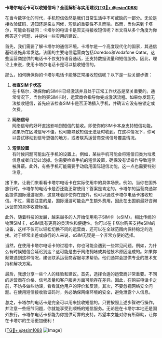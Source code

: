 **卡塔尔电话卡可以收短信吗？全面解析与实用建议[[TG💪+ @esim1088](https://t.me/s/esim1088)]**

在当今数字化的时代，手机短信依然是我们日常生活中不可或缺的一部分。无论是接收验证码、通知还是亲友问候，短信的重要性不言而喻。然而，当你来到卡塔尔，可能会有疑问：卡塔尔的电话卡是否支持接收短信呢？本文将从多个角度为你解答这个问题，并提供一些实用的建议。

首先，我们需要了解卡塔尔的通信环境。卡塔尔是一个高度现代化的国家，其通信基础设施非常发达。该国的主要电信运营商包括Ooredoo和Vodafone Qatar。这些运营商提供的电话卡不仅支持语音通话，还支持数据流量和短信服务。因此，理论上来说，使用卡塔尔电话卡是可以接收短信的。

那么，如何确保你的卡塔尔电话卡能够正常接收短信呢？以下是一些关键步骤：

1. **检查SIM卡状态**  
   在卡塔尔，确保你的SIM卡已经激活并且处于正常工作状态是至关重要的。通常情况下，当你购买SIM卡时，运营商会指导你完成激活流程。如果你发现无法接收短信，首先应该检查SIM卡是否正确插入手机，并确认它没有被锁定或欠费。

2. **网络信号**  
   网络信号的好坏直接影响到短信的接收。即使你的SIM卡本身支持短信功能，如果所在区域信号不佳，也可能导致短信无法及时收到。在这种情况下，你可以尝试移动到信号更强的地方，或者联系运营商查询信号覆盖情况。

3. **短信设置**  
   有时候问题可能出在手机的设置上。例如，某些手机可能会将短信归类为垃圾信息或者自动过滤掉。你需要检查手机的短信设置，确保没有误操作导致短信被屏蔽。此外，有些手机可能需要手动启用国际短信功能，这一点也需要特别注意。

接下来，让我们来看看卡塔尔电话卡在实际使用中的具体场景。例如，当你在国外旅行时，卡塔尔的电话卡是否还能正常使用？答案是肯定的。卡塔尔的运营商通常会提供国际漫游服务，这意味着即使你在国外，也可以通过卡塔尔电话卡接收短信。不过，需要注意的是，国际漫游可能会产生额外费用，因此在出国前最好咨询运营商的具体收费标准。

此外，随着科技的发展，越来越多的人开始使用电子SIM卡（eSIM）。相比传统的物理SIM卡，eSIM具有更高的灵活性和便捷性。你可以在卡塔尔购买支持eSIM的设备，这样不仅可以轻松切换不同的运营商，还可以在全球范围内保持稳定的连接。对于经常出差或旅行的人来说，eSIM无疑是一个非常方便的选择。

当然，在使用卡塔尔电话卡的过程中，你也可能会遇到一些常见问题。例如，为什么有时候短信会延迟到达？这可能是由于网络拥堵或其他技术原因造成的。如果你频繁遇到这种情况，建议联系运营商客服寻求帮助。他们通常会提供专业的技术支持和解决方案。

最后，我想分享一些个人的经验和建议。首先，选择合适的运营商非常重要。不同的运营商在价格、信号质量和客户服务方面可能存在差异。因此，在购买电话卡之前，不妨多做些功课，看看其他用户的评价和反馈。其次，不要忽视网络安全问题。在使用短信接收验证码时，务必确保网络环境的安全，避免泄露个人信息。

总之，卡塔尔的电话卡是完全可以用来接收短信的。只要按照上述步骤进行操作，并注意一些细节问题，你就能享受到顺畅的短信服务。无论是在卡塔尔本地还是国外旅行，卡塔尔电话卡都能为你提供可靠的支持。希望本文能对你有所帮助，让你在卡塔尔的生活更加便利！

[[TG💪+ @esim1088](https://t.me/s/esim1088) ![Image](https://i.postimg.cc/4NQfJmqS/Snipaste-2025-05-13-00-14-12.png)]